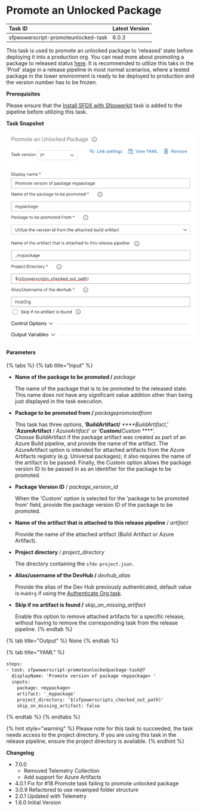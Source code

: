 # Promote an Unlocked Package

| Task ID | Latest Version |
| :--- | :--- |
| sfpwowerscript-promoteunlocked-task | 6.0.3 |

This task is used to promote an unlocked package to ‘released’ state before deploying it into a production org. You can read more about promoting a package to released status [here](https://developer.salesforce.com/docs/atlas.en-us.sfdx_dev.meta/sfdx_dev/sfdx_dev_dev2gp_create_pkg_ver_promote.htm). It is recommended to utilize this taks in the ‘Prod’ stage in a release pipeline in most normal scenarios, where a tested package in the lower environment is ready to be deployed to production and the version number has to be frozen.

**Prerequisites**

Please ensure that the [Install SFDX with Sfpowerkit](../utility-tasks/install-sfdx-cli-with-sfpowerkit.md) task is added to the pipeline before utilizing this task.

**Task Snapshot**

![](../../../.gitbook/assets/promoteunlockedpackagesnapshot.png)

#### Parameters

{% tabs %}
{% tab title="Input" %}
* **Name of the package to be promoted /** _package_

  The name of the package that is to be promoted to the released state. This name does not have any significant value addition other than being just displayed in the task execution.

* **Package to be promoted from /** _packagepromotedfrom_

  This task has three options, ‘**BuildArtifact/** _****BuildArtifact_,’ '**AzureArtifact** / _AzureArtifact_' or ‘**Custom/**_Custom_ ****’.   
  Choose BuildArtifact if the package artifact was created as part of an Azure Build pipeline, and provide the name of the artifact. The AzureArtifact option is intended for attached artifacts from the Azure Artifacts registry \(e.g. Universal packages\); it also requires the name of the artifact to be passed. Finally, the Custom option allows the package version ID to be passed in as an identifier for the package to be promoted.

* **Package Version ID** / _package\_version\_id_

  When the 'Custom' option is selected for the 'package to be promoted from' field, provide the package version ID of the package to be promoted. 

* **Name of the artifact that is attached to this release pipeline** / _artifact_

  Provide the name of the attached artifact \(Build Artifact or Azure Artifact\).

* **Project directory** / _project\_directory_

  The directory containing the `sfdx-project.json.`  

* **Alias/username of the DevHub /** _devhub\_alias_

  Provide the alias of the Dev Hub previously authenticated, default value is `HubOrg` if using the [Authenticate Org task](../authentication/).

* **Skip if no artifact is found /** _skip\_on\_missing\_artifact_

  Enable this option to remove attached artifacts for a specific release, without having to remove the corresponding task from the release pipeline.
{% endtab %}

{% tab title="Output" %}
None
{% endtab %}

{% tab title="YAML" %}
```text
steps:
- task: sfpwowerscript-promoteunlockedpackage-task@7
  displayName: 'Promote version of package <mypackage> '
  inputs:
    package: <mypackage>
    artifact: '_mypackage'
    project_directory: '$(sfpowerscripts_checked_out_path)'
    skip_on_missing_artifact: false
```
{% endtab %}
{% endtabs %}

{% hint style="warning" %}
Please note for this task to succeeded, the task needs access to the project directory. If you are using this task in the release pipeline, ensure the project directory is available.
{% endhint %}

**Changelog**

* 7.0.0 
  * Removed Telemetry Collection
  * Add support for Azure Artifacts
* 4.0.1 Fix for \#18 Promote task failing to promote unlocked package
* 3.0.9 Refactored to use revamped folder structure
* 2.0.1 Updated with Telemetry
* 1.6.0 Initial Version

